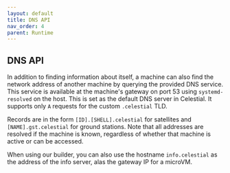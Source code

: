 ```yaml
---
layout: default
title: DNS API
nav_order: 4
parent: Runtime
---
```


## DNS API

In addition to finding information about itself, a machine can also find the network
address of another machine by querying the provided DNS service.
This service is available at the machine's gateway on port 53 using `systemd-resolved`
on the host.
This is set as the default DNS server in Celestial.
It supports only `A` requests for the custom `.celestial` TLD.

Records are in the form `[ID].[SHELL].celestial` for satellites and `[NAME].gst.celestial`
for ground stations.
Note that all addresses are resolved if the machine is known, regardless of whether
that machine is active or can be accessed.

When using our builder, you can also use the hostname `info.celestial` as the address
of the info server, alas the gateway IP for a microVM.
